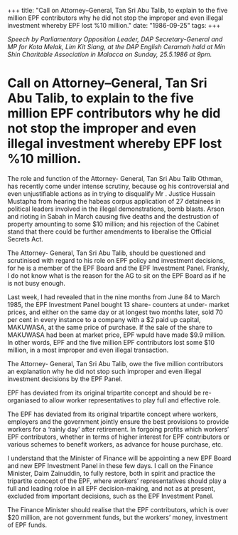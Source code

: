 +++ 
title: "Call on Attorney–General, Tan Sri Abu Talib, to explain to the five million EPF contributors why he did not stop the improper and even illegal investment whereby EPF lost %10 million."
date: "1986-09-25"
tags:
+++

_Speech by Parliamentary Opposition Leader, DAP Secretary-General and MP for Kota Melak, Lim Kit Siang, at the DAP English Ceramah hald at Min Shin Charitable Association in Malacca on Sunday, 25.5.1986 at 9pm._

# Call on Attorney–General, Tan Sri Abu Talib, to explain to the five million EPF contributors why he did not stop the improper and even illegal investment whereby EPF lost %10 million.

The role and function of the Attorney- General, Tan Sri Abu Talib Othman, has recently come under intense scrutiny, because og his controversial and even unjustifiable actions as in trying to disqualify Mr . Justice Hussain Mustapha from hearing the habeas corpus application of 27 detainees in political leaders involved in the illegal demonstrations, bomb blasts. Arson and rioting in Sabah in March causing five deaths and the destrustion of property amounting to some $10 million; and his rejection of the Cabinet stand that there could be further amendments to liberalise the Official Secrets Act.</u>

The Attorney- General, Tan Sri Abu Talib, should be questioned and scrutinised with regard to his role on EPF policy and investment decisions, for he is a member of the EPF Board and the EPF Investment Panel. Frankly, I do not know what is the reason for the AG to sit on the EPF Board as if he is not busy enough.

Last week, I had revealed that in the nine months from June 84 to March 1985, the EPF Investment Panel bought 13 share- counters at under- market prices, and either on the same day or at longest two months later, sold 70 per cent in every instance to a company with a $2 paid up capital, MAKUWASA, at the same price of purchase. If the sale of the share to MAKUWASA had been at market price, EPF wpuld have made $9.9 million. In other words, EPF and the five million EPF contributors lost some $10 million, in a most improper and even illegal transaction.

The Attorney- General, Tan Sri Abu Talib, owe the five million contributors an explanation why he did not stop such improper and even illegal investment decisions by the EPF Panel.

EPF has deviated from its original tripartite concept and should be re-organiased to allow worker representatives to play full and effective role.

The EPF has deviated from its original tripartite concept where workers, employers and the government jointly ensure the best provisions to provide workers for a ‘rainly day’ after retirement. In forgoing profits which workers’ EPF contributors, whether in terms of higher interest for EPF contributors or various schemes to benefit workers, as advance for house purchase, etc.

I understand that the Minister of Finance will be appointing a new EPF Board and new EPF Investment Panel in these few days. I call on the Finance Minister, Daim Zainuddin, to fully restore, both in spirit and practice the tripartite concept of the EPF, where workers’ representatives should play a full and leading roloe in all EPF decision-making, and not as at present, excluded from important decisions, such as the EPF Investment Panel.

The Finance Minister should realise that the EPF contributors, which is over $20 million, are not government funds, but the workers’ money, investment of EPF funds.
 
